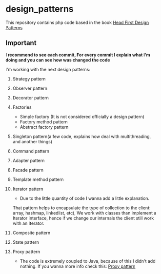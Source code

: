 # design_patterns
This repository contains php code based in the book [Head First Design Patterns](https://www.amazon.es/Head-First-Design-Patterns-Freeman/dp/0596007124)

## Important

**I recommend to see each commit, For every commit I explain what I'm doing and you can see how was changed the code**

I'm working with the next design patterns:

1.  Strategy pattern
2.  Observer pattern
3.  Decorator pattern
4.  Factories
    - Simple factory (It is not considered officially a design pattern)
    - Factory method pattern
    - Abstract factory pattern
5.  Singleton pattern(a few code, explains how deal with multithreading, and another things)
6.  Command pattern
7.  Adapter pattern
8.  Facade pattern
9.  Template method pattern
10. Iterator pattern
    - Due to the little quantity of code I wanna add a little explanation.
    
    That pattern helps to encapsulate the type of collection to the client: array, hashmap, linkedlist, etc), 
    We work with classes than implement a Iterator interface, 
    hence if we change our internals the client still work with an Iterator.
11. Composite pattern
12. State pattern
13. Proxy pattern
    - The code is extremely coupled to Java, because of this I didn't add nothing.
    If you wanna more info check this: [Proxy pattern](https://en.wikipedia.org/wiki/Proxy_pattern)